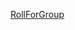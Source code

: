  [RollForGroup <small><i class="fad fa-external-link"></i></small>](https://www.rollforgroup.com/about)
